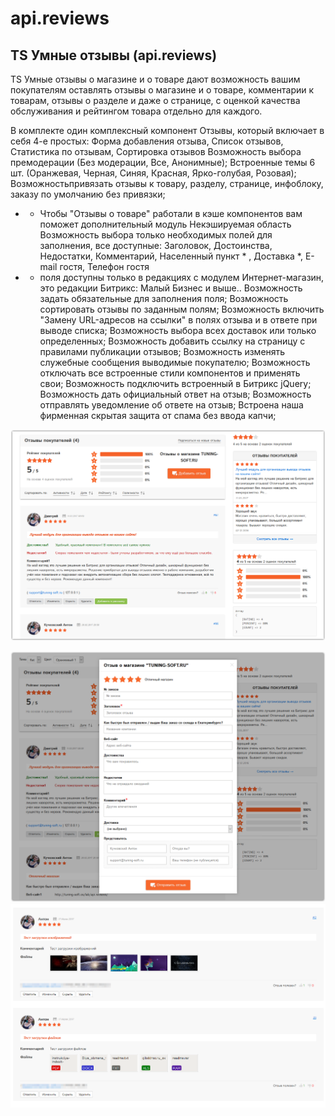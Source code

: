 # api.reviews

## TS Умные отзывы (api.reviews)
   TS Умные отзывы о магазине и о товаре дают возможность вашим покупателям оставлять отзывы о магазине и о товаре, комментарии к товарам, отзывы о разделе и даже о странице, с оценкой качества обслуживания и рейтингом товара отдельно для каждого.
   
   В комплекте один комплексный компонент Отзывы, который включает в себя 4-е простых:
   Форма добавления отзыва, Список отзывов, Статистика по отзывам, Сортировка отзывов
   Возможность выбора премодерации (Без модерации, Все, Анонимные);
   Встроенные темы 6 шт. (Оранжевая, Черная, Синяя, Красная, Ярко-голубая, Розовая);
   Возможностьпривязать отзывы к товару, разделу, странице, инфоблоку, заказу по умолчанию без привязки;
   * - Чтобы "Отзывы о товаре" работали в кэше компонентов вам поможет дополнительный модуль Некэшируемая область
   Возможность выбора только необходимых полей для заполнения, все доступные:
   Заголовок, Достоинства, Недостатки, Комментарий, Населенный пункт * , Доставка *, E-mail гостя, Телефон гостя
   * - поля доступны только в редакциях с модулем Интернет-магазин, это редакции Битрикс: Малый Бизнес и выше..
   Возможность задать обязательные для заполнения поля;
   Возможность сортировать отзывы по заданным полям;
   Возможность включить "Замену URL-адресов на ссылки" в полях отзыва и в ответе при выводе списка;
   Возможность выбора всех доставок или только определенных;
   Возможность добавить ссылку на страницу с правилами публикации отзывов;
   Возможность изменять служебные сообщения выводимые покупателю;
   Возможность отключать все встроенные стили компонентов и применять свои;
   Возможность подключить встроенный в Битрикс jQuery;
   Возможность дать официальный ответ на отзыв;
   Возможность отправлять уведомление об ответе на отзыв;
   Встроена наша фирменная скрытая защита от спама без ввода капчи;
   
   ![](img_md/2017_03_11_14.06.53.png)
   
   ![](img_md/2017_03_11_14.10.22.png)
   ![](img_md/2017_07_18_03.32.27.png)